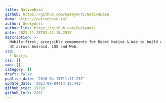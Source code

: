```yaml
---
title: NativeBase
github: https://github.com/GeekyAnts/NativeBase
demo: https://nativebase.io/
author: GeekyAnts
author_link: https://github.com/GeekyAnts
date: 2023-11-28T03:42:10.291Z
description: >-
  Mobile-first, accessible components for React Native & Web to build consistent
  UI across Android, iOS and Web.
ssg:
  - Nextjs
css: []
cms: []
category: []
draft: false
publish_date: '2016-04-15T11:37:23Z'
update_date: '2023-08-04T14:18:44Z'
github_star: 19793
github_fork: 2432
---
```

